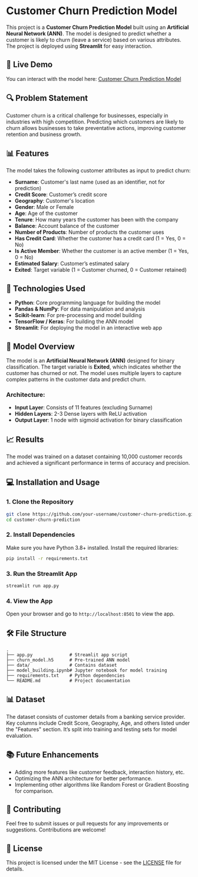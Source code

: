 

# Customer Churn Prediction Model

This project is a **Customer Churn Prediction Model** built using an **Artificial Neural Network (ANN)**. The model is designed to predict whether a customer is likely to churn (leave a service) based on various attributes. The project is deployed using **Streamlit** for easy interaction.

## 🚀 Live Demo
You can interact with the model here: [Customer Churn Prediction Model](https://vishnushankar1-customer-churn-prediction.streamlit.app/)

## 🔍 Problem Statement
Customer churn is a critical challenge for businesses, especially in industries with high competition. Predicting which customers are likely to churn allows businesses to take preventative actions, improving customer retention and business growth.

## 📊 Features
The model takes the following customer attributes as input to predict churn:

- **Surname**: Customer's last name (used as an identifier, not for prediction)
- **Credit Score**: Customer’s credit score
- **Geography**: Customer's location
- **Gender**: Male or Female
- **Age**: Age of the customer
- **Tenure**: How many years the customer has been with the company
- **Balance**: Account balance of the customer
- **Number of Products**: Number of products the customer uses
- **Has Credit Card**: Whether the customer has a credit card (1 = Yes, 0 = No)
- **Is Active Member**: Whether the customer is an active member (1 = Yes, 0 = No)
- **Estimated Salary**: Customer’s estimated salary
- **Exited**: Target variable (1 = Customer churned, 0 = Customer retained)

## 🔧 Technologies Used
- **Python**: Core programming language for building the model
- **Pandas & NumPy**: For data manipulation and analysis
- **Scikit-learn**: For pre-processing and model building
- **TensorFlow / Keras**: For building the ANN model
- **Streamlit**: For deploying the model in an interactive web app

## 🧠 Model Overview
The model is an **Artificial Neural Network (ANN)** designed for binary classification. The target variable is **Exited**, which indicates whether the customer has churned or not. The model uses multiple layers to capture complex patterns in the customer data and predict churn.

### Architecture:
- **Input Layer**: Consists of 11 features (excluding Surname)
- **Hidden Layers**: 2-3 Dense layers with ReLU activation
- **Output Layer**: 1 node with sigmoid activation for binary classification

## 📈 Results
The model was trained on a dataset containing 10,000 customer records and achieved a significant performance in terms of accuracy and precision.

## 💻 Installation and Usage

### 1. Clone the Repository
```bash
git clone https://github.com/your-username/customer-churn-prediction.git
cd customer-churn-prediction
```

### 2. Install Dependencies
Make sure you have Python 3.8+ installed. Install the required libraries:
```bash
pip install -r requirements.txt
```

### 3. Run the Streamlit App
```bash
streamlit run app.py
```

### 4. View the App
Open your browser and go to `http://localhost:8501` to view the app.

## 🛠 File Structure

```
.
├── app.py              # Streamlit app script
├── churn_model.h5      # Pre-trained ANN model
├── data/               # Contains dataset
├── model_building.ipynb# Jupyter notebook for model training
├── requirements.txt    # Python dependencies
└── README.md           # Project documentation
```

## 📊 Dataset
The dataset consists of customer details from a banking service provider. Key columns include Credit Score, Geography, Age, and others listed under the "Features" section. It’s split into training and testing sets for model evaluation.

## 📚 Future Enhancements
- Adding more features like customer feedback, interaction history, etc.
- Optimizing the ANN architecture for better performance.
- Implementing other algorithms like Random Forest or Gradient Boosting for comparison.

## 🤝 Contributing
Feel free to submit issues or pull requests for any improvements or suggestions. Contributions are welcome!

## 📝 License
This project is licensed under the MIT License - see the [LICENSE](LICENSE) file for details.
